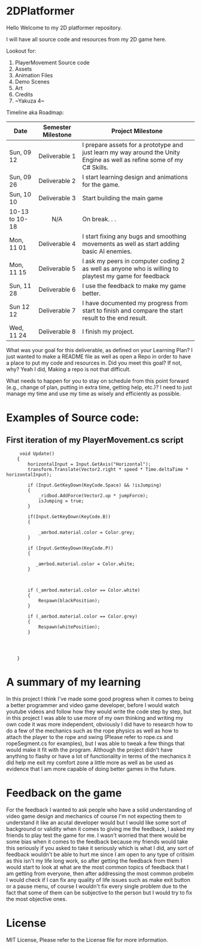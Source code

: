# 2DPlatformer

Hello Welcome to my 2D platformer repository.

I will have all source code and resources from my 2D game here.

Lookout for:
1. PlayerMovement Source code 
2. Assets 
3. Animation Files
4. Demo Scenes 
5. Art
6. Credits 
7. ~Yakuza 4~

Timeline aka Roadmap:

| Date          |Semester Milestone|Project Milestone                                                                                                          |
| ------------- |:----------------:|-------------------------------------------------------------------------------------------------------------------------- |        
| Sun, 09 12    | Deliverable 1    |I prepare assets for a prototype and just learn my way around the Unity Engine as well as refine some of my C# Skills.     |
| Sun, 09 26    | Deliverable 2    |I start learning design and animations for the game.                                                                       |
| Sun, 10 10    | Deliverable 3    |Start building the main game                                                                                               |  
| 10-13 to 10-18| N/A              | On break. . .                                                                                                             | 
| Mon, 11 01    | Deliverable 4    | I start fixing any bugs and smoothing movements as well as start adding basic AI enemies.                                 |
| Mon, 11 15    | Deliverable 5    | I ask my peers in computer coding 2 as well as anyone who is willing to playtest my game for feedback                     |
| Sun, 11 28    | Deliverable 6    | I use the feedback to make my game better.                                                                                |
| Sun 12 12     | Deliverable 7    | I have documented my progress from start to finish and compare the start result to the end result.                        |
| Wed, 11 24    | Deliverable 8    | I finish my project.                                                                                                      |


 What was your goal for this deliverable, as defined on your Learning Plan?
 I just wanted to make a README file as well as open a Repo in order to have a place to put my code and resources in.
 Did you meet this goal? If not, why?
 Yeah I did, Making a repo is not that difficult.

  What needs to happen for you to stay on schedule from this point forward (e.g., change of plan, putting in extra time, getting help, etc.)?
  I need to just manage my time and use my time as wisely and efficiently as possible.
  
  
  
 # Examples of Source code:
  
 ## First iteration of my PlayerMovement.cs script
```  
     void Update()
    {
        horizontalInput = Input.GetAxis("Horizontal");
        transform.Translate(Vector2.right * speed * Time.deltaTime * horizontalInput);

        if (Input.GetKeyDown(KeyCode.Space) && !isJumping)
        {
            _ridbod.AddForce(Vector2.up * jumpForce);
            isJumping = true;
        }

        if(Input.GetKeyDown(KeyCode.B))
        {
           
            _amrbod.material.color = Color.grey;
        }

        if (Input.GetKeyDown(KeyCode.P))
        {
            
           _amrbod.material.color = Color.white;
        }



        if (_amrbod.material.color == Color.white)
        {
            Respawn(blackPosition);
        }

        if (_amrbod.material.color == Color.grey)
        {
            Respawn(whitePosition);
        }




    }
 ```
 # A summary of my learning
 
 In this project I think I've made some good progress when it comes to being a better programmer and video game developer, before I would watch youtube videos and follow how they would write the code step by step, but in this project I was able to use more of my own thinking and writing my own code it was more independent, obviously I did have to research how to do a few of the mechanics such as the rope physics as well as how to attach the player to the rope and swing (Please refer to rope.cs and ropeSegment.cs for examples), but I was able to tweak a few things that would make it fit with the program. Although the project didn't have anything to flashy or have a lot of functionality in terms of the mechanics it did help me exit my comfort zone a little more as well as be used as evidence that I am more capable of doing better games in the future.
 
 
 # Feedback on the game
 
 For the feedback I wanted to ask people who have a solid understanding of video game design and mechanics of course I'm not expecting them to understand it like an acutal developer would but I would like some sort of background or validity when it comes to giving me the feedback, I asked my friends to play test the game for me. I wasn't worried that there would be some bias when it comes to the feedback because my friends would take this seriously if you asked to take it seriously which is what I did, any sort of feedback wouldn't be able to hurt me since I am open to any type of critisim as this isn't my life long work, so after getting the feedback from them I would start to look at what are the most common topics of feedback that I am getting from everyone, then after addressing the most common probelm I would check if I can fix any quality of life issues such as make exit button or a pause menu, of course I wouldn't fix every single problem due to the fact that some of them can be subjective to the person but I would try to fix the most objective ones. 
 
 
 # License 
 
 MIT License, Please refer to the License file for more information.
 
 
 






